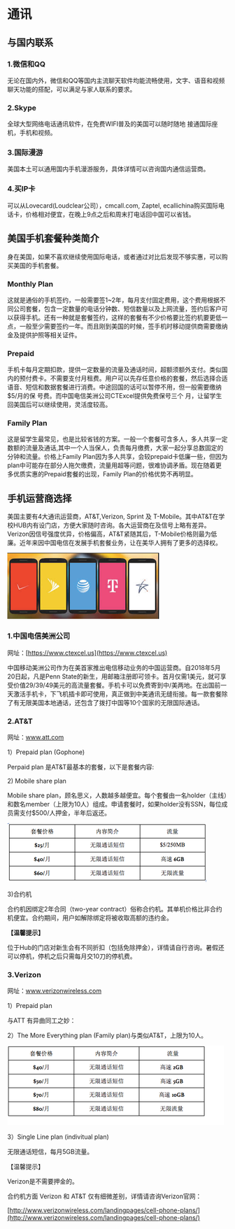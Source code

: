 # 通讯

## 与国内联系

### 1.微信和QQ

无论在国内外，微信和QQ等国内主流聊天软件均能流畅使用，文字、语音和视频聊天功能的搭配，可以满足与家人联系的要求。

### 2.Skype

全球大型网络电话通讯软件，在免费WIFI普及的美国可以随时随地 接通国际座机，手机和视频。

### 3.国际漫游

美国本土可以通用国内手机漫游服务，具体详情可以咨询国内通信运营商。

### 4.买IP卡

可以从Lovecard\(Loudclear公司），cmcall.com, Zaptel, ecallichina购买国际电话卡，价格相对便宜，在晚上9点之后和周末打电话回中国可以省钱。

## 美国手机套餐种类简介

身在美国，如果不喜欢继续使用国际电话，或者通过对比后发现不够实惠，可以购买美国的手机套餐。

### Monthly Plan

这就是通俗的手机签约，一般需要签1~2年，每月支付固定费用，这个费用根据不同公司套餐，包含一定数量的电话分钟数、短信数量以及上网流量，签约后客户可以获得手机。还有一种就是套餐签约，这样的套餐有不少价格要比签约机要更低一点，一般至少需要签约一年。而且刚到美国的时候，签手机时移动提供商需要缴纳金及提供护照等相关证件。

### Prepaid

手机卡每月定期扣款，提供一定数量的流量及通话时间，超额须额外支付。类似国内的预付费卡。不需要支付月租费。用户可以先存任意价格的套餐，然后选择合适语音、短信和数据套餐进行消费。中途回国的话可以暂停不用，但一般需要缴纳$5/月的保 号费。而中国电信美洲公司CTExcel提供免费保号三个 月，让留学生回美国后可以继续使用，灵活度较高。

### Family Plan

这是留学生最常见，也是比较省钱的方案。一般一个套餐可含多人，多人共享一定数额的流量及通话,其中一个人当保人，负责每月缴费，大家一起分享总数固定的分钟和流量。价格上Family Plan因为多人共享，会较prepaid卡低廉一些，但因为plan中可能存在部分人拖欠缴费，流量用超等问题，很难协调矛盾。现在随着更多优质实惠的Prepaid套餐的出现，Family Plan的价格优势不再明显。

## 手机运营商选择

美国主要有4大通讯运营商，AT&T,Verizon, Sprint 及 T-Mobile。其中AT&T在学校HUB内有设门店，方便大家随时咨询。各大运营商在及信号上略有差异。Verizon因信号强度优异，价格偏高，AT&T紧随其后，T-Mobile价格则最为低廉。近年来因中国电信在发展手机套餐业务，让在美华人拥有了更多的选择权。

![](../.gitbook/assets/image%20%2858%29.png)

### 1.中国电信美洲公司

网址：[https://www.ctexcel.us](https://www.ctexcel.us)

中国移动美洲公司作为在美首家推出电信移动业务的中国运营商。自2018年5月20日起，凡是Penn State的新生，用邮箱注册即可领卡。首月仅需1美元，就可享受价值29/39/49美元的高流量套餐。手机卡可以免费寄到中/美两地。在出国前一天激活手机卡，下飞机插卡即可使用，真正做到中美通讯无缝衔接。每一款套餐除了有无限美国本地通话，还包含了拨打中国等10个国家的无限国际通话。

### 2.AT&T

网址：www.att.com

1）Prepaid plan \(Gophone\)

Perpaid plan 是AT&T最基本的套餐，以下是套餐内容:

2\) Mobile share plan

Mobile share plan，顾名思义，人数越多越便宜。每个套餐由一名holder（主线）和数名member（上限为10人）组成。申请套餐时，如果holder没有SSN，每位成员需支付$500/人押金，半年后返还。



![Mobile share plan](../.gitbook/assets/image%20%2837%29.png)

3\)合约机

合约机因绑定2年合同（two-year contract）俗称合约机。其单机价格比非合约机便宜。合约期间，用户如解除绑定将被收取高额的违约金。

**【温馨提示】**

位于Hub的门店对新生会有不同折扣（包括免除押金），详情请自行咨询。暑假还可以停机，停机之后只需每月交10刀的停机费。

### 3.Verizon

网址：www.verizonwireless.com

1）Prepaid plan

与ATT 有异曲同工之妙：

2）The More Everything plan \(Family plan\)与类似AT&T，上限为10人。



![The More Everything plan \(Family plan\)](../.gitbook/assets/image%20%2820%29.png)

3）Single Line plan \(indivitual plan\)

无限通话短信，每月5GB流量。

【温馨提示】

Verizon是不需要押金的。

合约机方面 Verizon 和 AT&T 仅有细微差别，详情请咨询Verizon官网：

[http://www.verizonwireless.com/landingpages/cell-phone-plans/](http://www.verizonwireless.com/landingpages/cell-phone-plans/)

